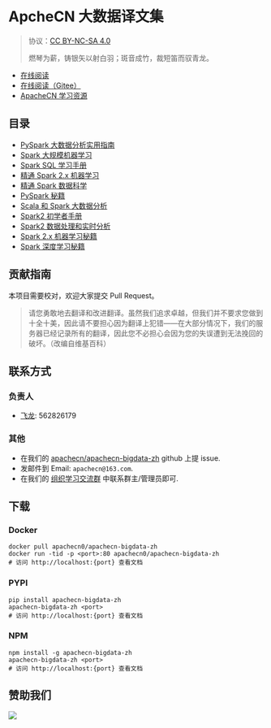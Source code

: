 # ApcheCN 大数据译文集

> 协议：[CC BY-NC-SA 4.0](http://creativecommons.org/licenses/by-nc-sa/4.0/)
> 
> 燃琴为薪，铸银矢以射白羽；斑音成竹，裁短笛而驭青龙。

* [在线阅读](https://bigdata.apachecn.org)
* [在线阅读（Gitee）](https://apachecn.gitee.io/doc-template/)
* [ApacheCN 学习资源](http://docs.apachecn.org/)

## 目录

+   [PySpark 大数据分析实用指南](docs/handson-big-data-anal-pyspark/SUMMARY.md)
+   [Spark 大规模机器学习](docs/large-scale-ml-spark/SUMMARY.md)
+   [Spark SQL 学习手册](docs/learn-spark-sql/SUMMARY.md)
+   [精通 Spark 2.x 机器学习](docs/master-ml-spark-2x/SUMMARY.md)
+   [精通 Spark 数据科学](docs/master-spark-ds/SUMMARY.md)
+   [PySpark 秘籍](docs/pyspark-cb/SUMMARY.md)
+   [Scala 和 Spark 大数据分析](docs/scala-spark-big-data-anal/SUMMARY.md)
+   [Spark2 初学者手册](docs/spark-2x-ml-cb/SUMMARY.md)
+   [Spark2 数据处理和实时分析](docs/spark-dl-cb/SUMMARY.md)
+   [Spark 2.x 机器学习秘籍](docs/spark2-begin/SUMMARY.md)
+   [Spark 深度学习秘籍](docs/spark2-data-proc-rt-anal/SUMMARY.md)

## 贡献指南

本项目需要校对，欢迎大家提交 Pull Request。

> 请您勇敢地去翻译和改进翻译。虽然我们追求卓越，但我们并不要求您做到十全十美，因此请不要担心因为翻译上犯错——在大部分情况下，我们的服务器已经记录所有的翻译，因此您不必担心会因为您的失误遭到无法挽回的破坏。（改编自维基百科）

## 联系方式

### 负责人

* [飞龙](https://github.com/wizardforcel): 562826179

### 其他

*   在我们的 [apachecn/apachecn-bigdata-zh](https://github.com/apachecn/apachecn-bigdata-zh) github 上提 issue.
*   发邮件到 Email: `apachecn@163.com`.
*   在我们的 [组织学习交流群](http://www.apachecn.org/organization/348.html) 中联系群主/管理员即可.

## 下载

### Docker

```
docker pull apachecn0/apachecn-bigdata-zh
docker run -tid -p <port>:80 apachecn0/apachecn-bigdata-zh
# 访问 http://localhost:{port} 查看文档
```

### PYPI

```
pip install apachecn-bigdata-zh
apachecn-bigdata-zh <port>
# 访问 http://localhost:{port} 查看文档
```

### NPM

```
npm install -g apachecn-bigdata-zh
apachecn-bigdata-zh <port>
# 访问 http://localhost:{port} 查看文档
```

## 赞助我们

![](http://data.apachecn.org/img/about/donate.jpg)
